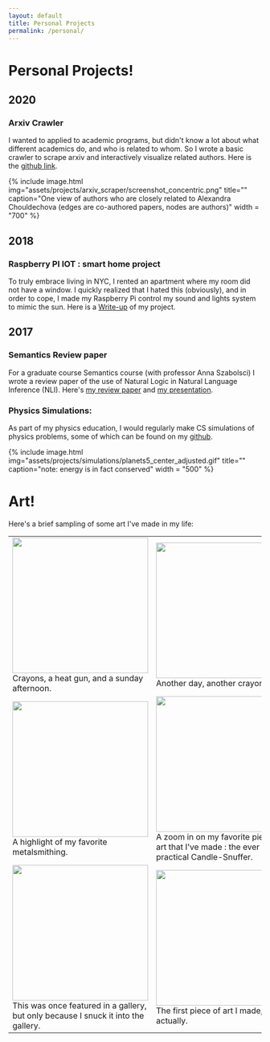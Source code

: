 ```yaml
---
layout: default
title: Personal Projects
permalink: /personal/
---
```

# **Personal Projects!**
## **2020**
### Arxiv Crawler

I wanted to applied to academic programs, but didn't know a lot about what different academics do, and who is related to whom. So I wrote a basic crawler to scrape arxiv and interactively visualize related authors. Here is the [github link](https://github.com/RoyRin/arxiv_connections).

{% include image.html img="assets/projects/arxiv_scraper/screenshot_concentric.png" title="" caption="One view of authors who are closely related to Alexandra Chouldechova (edges are co-authored papers, nodes are authors)"  width = "700" %}

<!-- 
#### To do: include reference to career copilots jobs scraper
-->

## **2018** 
### Raspberry PI IOT : smart home project

To truly embrace living in NYC, I rented an apartment where my room did not have a window. I quickly realized that I hated this (obviously), and in order to cope, I made my Raspberry Pi control my sound and lights system to mimic the sun. Here is a [Write-up]({{site.url}}/assets/rpi/RaspberryPiLights.pdf) of my project.

## **2017** 
### Semantics Review paper

For a graduate course Semantics course (with professor Anna Szabolsci) I wrote a review paper of the use of Natural Logic in Natural Language Inference (NLI). Here's [my review paper]({{site.url}}/assets/projects/Rinberg_Natural_Logic_in_Natural_Language_Inferences.pdf) and [my presentation]({{site.url}}/assets/projects/Natural_Logic_present2.pdf).

### Physics Simulations:

As part of my physics education, I would regularly make CS simulations of physics problems, some of which can be found on my [github](https://github.com/RoyRin/Computational_Physics_2016).

{% include image.html img="assets/projects/simulations/planets5_center_adjusted.gif" title="" caption="note: energy is in fact conserved"  width = "500" %}

# **Art!**

Here's a brief sampling of some art I've made in my life:


<table>
  <tr>
    <td><img src='{{site.url}}/assets/ART/Colors3.jpg' width=270 >
        <figcaption>Crayons, a heat gun, and a sunday afternoon.</figcaption>
    </td>
          <td><img src='{{site.url}}/assets/ART/geometerscrayon2.jpg' width=270 >
        <figcaption>Another day, another crayon.</figcaption>        
        </td>
  </tr>

   <tr>
    <td><img src='{{site.url}}/assets/ART/AllMetalSmithing1.jpg'  width=270 >
      <figcaption>A highlight of my favorite metalsmithing.</figcaption>
    </td>
    <td><img src='{{site.url}}/assets/ART/candlesnuffer2.jpg' width=270 >
    <figcaption>A zoom in on my favorite piece of art that I've made : the ever practical Candle-Snuffer.</figcaption>
    </td>
  </tr>

  <tr>
    <td><img src='{{site.url}}/assets/ART/Conversation3.jpg'  width=270>
        <figcaption>This was once featured in a gallery, but only because I snuck it into the gallery.</figcaption>
    </td>
    <td><img src='{{site.url}}/assets/ART/NYC.jpg' width=270 >
      <figcaption> The first piece of art I made, actually. </figcaption>
    </td>

  </tr>
</table>







<!--- 
In the future, I could potentially look into :
this style found in https://stackoverflow.com/questions/17677094/jekyll-for-loop-over-all-images-in-a-folder 


Or I could just put the images side by side, without the table
![metalsmithing]({{site.url}}/assets/ART/AllMetalSmithing1.jpg){: width="250" }![metalsmithing]({{site.url}}/assets/ART/AllMetalSmithing1.jpg){: width="250" }![metalsmithing]({{site.url}}/assets/ART/AllMetalSmithing1.jpg){: width="250" }


There's also some promise here :

{% for image in site.static_files %}
{% if image.path contains 'ART/' %}  
![image.path]({{ image.path }}){: width="250" }
{% endif %} 
{% endfor %}

-->
